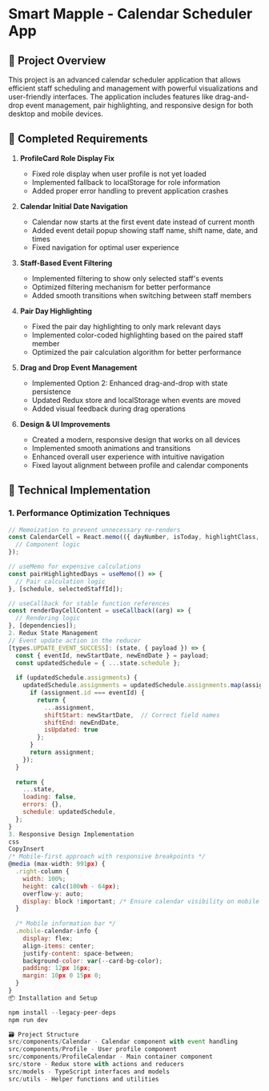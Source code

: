 # Smart Mapple - Calendar Scheduler App

## 📝 Project Overview

This project is an advanced calendar scheduler application that allows efficient staff scheduling and management with powerful visualizations and user-friendly interfaces. The application includes features like drag-and-drop event management, pair highlighting, and responsive design for both desktop and mobile devices.

## 🌟 Completed Requirements

1. **ProfileCard Role Display Fix**
   - Fixed role display when user profile is not yet loaded
   - Implemented fallback to localStorage for role information
   - Added proper error handling to prevent application crashes

2. **Calendar Initial Date Navigation**
   - Calendar now starts at the first event date instead of current month
   - Added event detail popup showing staff name, shift name, date, and times
   - Fixed navigation for optimal user experience

3. **Staff-Based Event Filtering**
   - Implemented filtering to show only selected staff's events
   - Optimized filtering mechanism for better performance
   - Added smooth transitions when switching between staff members

4. **Pair Day Highlighting**
   - Fixed the pair day highlighting to only mark relevant days
   - Implemented color-coded highlighting based on the paired staff member
   - Optimized the pair calculation algorithm for better performance

5. **Drag and Drop Event Management**
   - Implemented Option 2: Enhanced drag-and-drop with state persistence
   - Updated Redux store and localStorage when events are moved
   - Added visual feedback during drag operations

6. **Design & UI Improvements**
   - Created a modern, responsive design that works on all devices
   - Implemented smooth animations and transitions
   - Enhanced overall user experience with intuitive navigation
   - Fixed layout alignment between profile and calendar components

## 🚀 Technical Implementation

### 1. Performance Optimization Techniques

```jsx
// Memoization to prevent unnecessary re-renders
const CalendarCell = React.memo(({ dayNumber, isToday, highlightClass, tooltipTitle, borderColor }) => {
  // Component logic
});

// useMemo for expensive calculations
const pairHighlightedDays = useMemo(() => {
  // Pair calculation logic
}, [schedule, selectedStaffId]);

// useCallback for stable function references
const renderDayCellContent = useCallback((arg) => {
  // Rendering logic
}, [dependencies]);
2. Redux State Management
// Event update action in the reducer
[types.UPDATE_EVENT_SUCCESS]: (state, { payload }) => {
  const { eventId, newStartDate, newEndDate } = payload;
  const updatedSchedule = { ...state.schedule };
  
  if (updatedSchedule.assignments) {
    updatedSchedule.assignments = updatedSchedule.assignments.map(assignment => {
      if (assignment.id === eventId) {
        return {
          ...assignment,
          shiftStart: newStartDate,  // Correct field names
          shiftEnd: newEndDate,
          isUpdated: true
        };
      }
      return assignment;
    });
  }
  
  return {
    ...state,
    loading: false,
    errors: {},
    schedule: updatedSchedule,
  };
}
3. Responsive Design Implementation
css
CopyInsert
/* Mobile-first approach with responsive breakpoints */
@media (max-width: 991px) {
  .right-column {
    width: 100%;
    height: calc(100vh - 64px);
    overflow-y: auto;
    display: block !important; /* Ensure calendar visibility on mobile */
  }
  
  /* Mobile information bar */
  .mobile-calendar-info {
    display: flex;
    align-items: center;
    justify-content: space-between;
    background-color: var(--card-bg-color);
    padding: 12px 16px;
    margin: 10px 0 15px 0;
  }
}
📦 Installation and Setup

npm install --legacy-peer-deps
npm run dev

🗃️ Project Structure
src/components/Calendar - Calendar component with event handling
src/components/Profile - User profile component
src/components/ProfileCalendar - Main container component
src/store - Redux store with actions and reducers
src/models - TypeScript interfaces and models
src/utils - Helper functions and utilities
